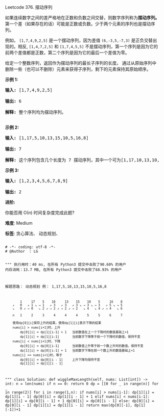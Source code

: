 Leetcode 376. 摆动序列
<p>如果连续数字之间的差严格地在正数和负数之间交替，则数字序列称为<strong>摆动序列。</strong>第一个差（如果存在的话）可能是正数或负数。少于两个元素的序列也是摆动序列。</p>


<p>例如，&nbsp;<code>[1,7,4,9,2,5]</code> 是一个摆动序列，因为差值 <code>(6,-3,5,-7,3)</code>&nbsp;是正负交替出现的。相反, <code>[1,4,7,2,5]</code>&nbsp;和&nbsp;<code>[1,7,4,5,5]</code> 不是摆动序列，第一个序列是因为它的前两个差值都是正数，第二个序列是因为它的最后一个差值为零。</p>



<p>给定一个整数序列，返回作为摆动序列的最长子序列的长度。 通过从原始序列中删除一些（也可以不删除）元素来获得子序列，剩下的元素保持其原始顺序。</p>



<p><strong>示例 1:</strong></p>



<pre><strong>输入: </strong>[1,7,4,9,2,5]

<strong>输出: </strong>6 

<strong>解释: </strong>整个序列均为摆动序列。

</pre>



<p><strong>示例 2:</strong></p>



<pre><strong>输入: </strong>[1,17,5,10,13,15,10,5,16,8]

<strong>输出: </strong>7

<strong>解释: </strong>这个序列包含几个长度为 7 摆动序列，其中一个可为[1,17,10,13,10,16,8]。</pre>



<p><strong>示例 3:</strong></p>



<pre><strong>输入: </strong>[1,2,3,4,5,6,7,8,9]

<strong>输出: </strong>2</pre>



<p><strong>进阶:</strong><br>

你能否用&nbsp;O(<em>n</em>) 时间复杂度完成此题?</p>





 **难度**: Medium



 **标签**: 贪心算法、 动态规划、 





<div class="hcb_wrap">
<pre class="prism undefined-numbers lang-python" data-lang="Python"><code>
# -*- coding: utf-8 -*-
# @Author  : LG

"""
执行用时：40 ms, 在所有 Python3 提交中击败了90.60% 的用户
内存消耗：13.7 MB, 在所有 Python3 提交中击败了68.93% 的用户

解题思路：
    动态规划
    例：  1,17,5,10,13,15,10,5,16,8

            1     17    5    10     13    15    10    5     16    8
        ↗   0   ↗ 1 ↘ → 1   ↗ 3   ↗ 3   ↗ 3 ↘ → 3 ↘ → 3   ↗ 5 ↘ → 5
        ↘   0 ↗ → 0   ↘ 2 ↗ → 2 ↗ → 2 ↗ → 2   ↘ 4   ↘ 4 ↗ → 4   ↘ 6

        n   1     2     3     4     4     4     5     5     6     7

        使用dp[0][i]保存上升的结果，使用dp[1][i]表示下降的结果
        nums[i] > nums[i+1]时，上升
            dp[0][i] = dp[1][i-1] + 1   当前数值在上一个下降时的数值基础上+1
            dp[1][i] = dp[1][i-1]       当前数字下降等于前一个下降时的数值，保持不变
        nums[i] < nums[i+1]时，下降
            dp[0][i] = dp[0][i-1]       当前数值上升等于前一个数上升时的数值，保持不变
            dp[1][i] = dp[0][i-1] + 1   当前数字下降在前一个数上升的数值基础上+1
        nums[i] == nums[i+1]时，等于
            dp[0][i] = dp[0][i - 1]     上升下降均保持不变
            dp[1][i] = dp[1][i - 1]

"""
class Solution:
    def wiggleMaxLength(self, nums: List[int]) -> int:
        n = len(nums)
        if n == 0:
            return 0
        dp = [[0 for _ in range(n)] for _ in range(2)]
        for i in range(1,n):
            if nums[i] > nums[i-1]:
                dp[1][i] = dp[1][i - 1]
                dp[0][i] = dp[1][i - 1] + 1
            elif nums[i] < nums[i-1]:
                dp[1][i] = dp[0][i - 1] + 1
                dp[0][i] = dp[0][i - 1]
            else:
                dp[0][i] = dp[0][i - 1]
                dp[1][i] = dp[1][i - 1]
        return max(dp[0][-1], dp[1][-1])+1
</code></pre></div>
